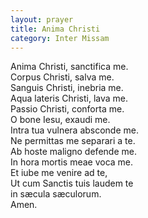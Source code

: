 ```yaml
---
layout: prayer
title: Anima Christi
category: Inter Missam
---
```

Anima Christi, sanctifica me.  
Corpus Christi, salva me.  
Sanguis Christi, inebria me.  
Aqua lateris Christi, lava me.  
Passio Christi, conforta me.  
O bone Iesu, exaudi me.  
Intra tua vulnera absconde me.  
Ne permittas me separari a te.  
Ab hoste maligno defende me.  
In hora mortis meae voca me.  
Et iube me venire ad te,  
Ut cum Sanctis tuis laudem te  
in sæcula sæculorum.  
Amen.